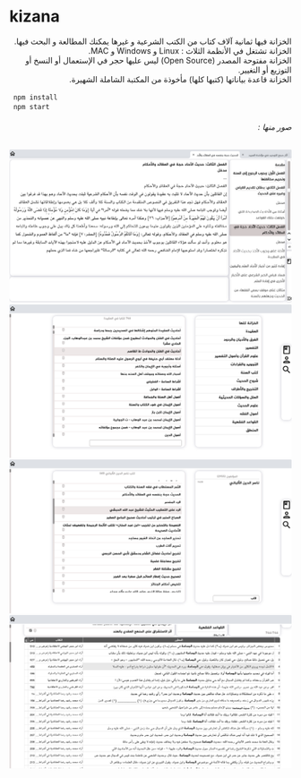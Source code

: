 # kizana

<p dir="rtl">
الخزانة فيها ثمانية آلاف كتاب من الكتب الشرعية و غيرها يمكنك المطالعة و البحث فيها. <br>
الخزانة تشتغل في الأنظمة الثلاث : Linux و Windows و MAC.<br>
الخزانة مفتوحة المصدر (Open Source) ليس عليها حجر في الإستعمال أو النسخ أو التوزيع أو التغيير.<br>
الخزانة قاعدة بياناتها (كتبها كلها) مأخوذة من المكتبة الشاملة الشهيرة.<br>
</p>



<code> npm install <br>
npm start </code>


<h6 dir="rtl" >صور منها :</h6>
<img  src="kizana_screenshots/01.png" alt="محتوى كتاب"><br>
 <img src="kizana_screenshots/02.png" alt="التصانيف"><br>
 <img src="kizana_screenshots/03.png" alt="المؤلفون"><br>
 <img src="kizana_screenshots/04.png" alt="البحث"><br>